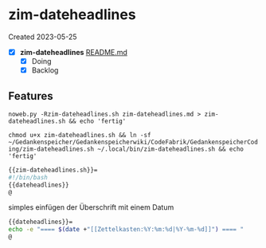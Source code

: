 # zim-dateheadlines
Created 2023-05-25
- [X]  **zim-dateheadlines**  [README.md](README.md)
   - [X] Doing
   - [X] Backlog

## Features



`` noweb.py -Rzim-dateheadlines.sh zim-dateheadlines.md > zim-dateheadlines.sh && echo 'fertig' ``


`` chmod u+x zim-dateheadlines.sh && ln -sf ~/Gedankenspeicher/Gedankenspeicherwiki/CodeFabrik/GedankenspeicherCoding/zim-dateheadlines.sh ~/.local/bin/zim-dateheadlines.sh && echo 'fertig' ``

```bash
{{zim-dateheadlines.sh}}=
#!/bin/bash
{{dateheadlines}}
@

```

simples einfügen der Überschrift mit einem Datum

```bash
{{dateheadlines}}=
echo -e "==== $(date +"[[Zettelkasten:%Y:%m:%d|%Y-%m-%d]]") ==== "
@

```


